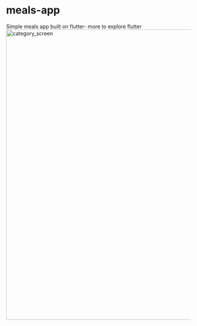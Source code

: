 # meals-app
Simple meals app built on flutter- more to explore flutter
<img width="792" alt="category_screen" src="https://user-images.githubusercontent.com/30386772/235359588-d11acba1-1608-4e14-8513-5c6473058f1e.png">
